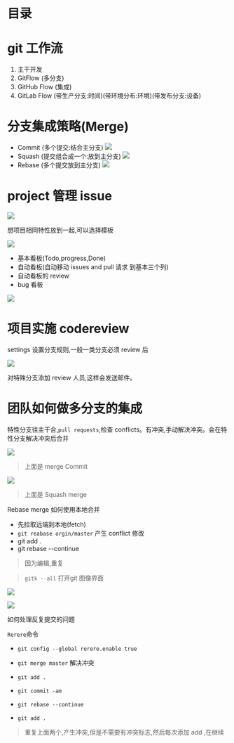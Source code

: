 
# 目录

# git 工作流

1. 主干开发
2. GitFlow (多分支)
3. GitHub Flow (集成)
4. GitLab Flow (带生产分支:时间)(带环境分布:环境)(带发布分支:设备)

# 分支集成策略(Merge)

- Commit (多个提交:结合主分支)
    ![](http://ww1.sinaimg.cn/large/006rAlqhly1g3w6k61w0nj30mj05r3zd.jpg)
- Squash (提交组合成一个:放到主分支)
    ![](http://ww1.sinaimg.cn/large/006rAlqhly1g3w6kmfi3hj30j807kmy7.jpg)
- Rebase (多个提交放到主分支)
    ![](http://ww1.sinaimg.cn/large/006rAlqhly1g3w6kyxxfaj30r509nwg2.jpg)

# project 管理 issue

![](http://ww1.sinaimg.cn/mw690/006rAlqhly1g3yol8kjh8j30xr0mejsw.jpg)

想项目相同特性放到一起,可以选择模板

![](http://ww1.sinaimg.cn/mw690/006rAlqhly1g3yoocjqk8j30bv0f9my4.jpg)

- 基本看板(Todo,progress,Done)
- 自动看板(自动移动 issues and pull 请求 到基本三个列)
- 自动看板的 review
- bug 看板

![](http://ww1.sinaimg.cn/mw690/006rAlqhly1g3yor5jw62j31c10lztb7.jpg)

# 项目实施 codereview

settings 设置分支规则,一般一类分支必须 review 后

![](http://ww1.sinaimg.cn/mw690/006rAlqhly1g3yoyi76e1j30sc0lswgr.jpg)

对特殊分支添加 review 人员,这样会发送邮件。

# 团队如何做多分支的集成

特性分支往主干合,`pull requests`,检查 conflicts。有冲突,手动解决冲突。会在特性分支解决冲突后合并

![](http://ww1.sinaimg.cn/large/006rAlqhly1g3ypdl19j6j30cj065q3m.jpg)
> 上面是 merge Commit

![](http://ww1.sinaimg.cn/large/006rAlqhly1g3ypkf6mi6j30a004gaag.jpg)
> 上面是 Squash merge


Rebase merge 如何使用本地合并
- 先拉取远端到本地(fetch)
- `git reabase orgin/master` 产生 conflict 修改
- git add .
- git rebase --continue
> 因为编辑,重复

> `gitk --all` 打开git 图像界面

![](http://ww1.sinaimg.cn/large/006rAlqhly1g3ypxa75h0j30ma0f575i.jpg)


![](http://ww1.sinaimg.cn/large/006rAlqhly1g3yq55cwebj30n0060aay.jpg)

如何处理反复提交的问题

`Rerere`命令
- `git config --global rerere.enable true`
- `git merge master` 解决冲突
- `git add .`
- `git commit -am`

- `git rebase --continue`
- `git add .`

> 重复上面两个,产生冲突,但是不需要有冲突标志,然后每次添加 add ,在继续
